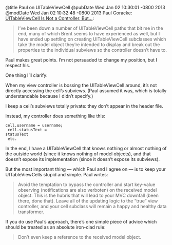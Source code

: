 @title Paul on UITableViewCell
@pubDate Wed Jan 02 10:30:01 -0800 2013
@modDate Wed Jan 02 10:32:48 -0800 2013
Paul Goracke: <a href="http://corporationunknown.com/blog/2013/01/01/uitableviewcell-is-not-a-controller-but/">UITableViewCell Is Not a Controller, But…</a>:

>I’ve been down a number of UITableViewCell paths that bit me in the end, many of which Brent seems to have experienced as well, but I have ended up settling on creating UITableViewCell subclasses which take the model object they’re intended to display and break out the properties to the individual subviews so the controller doesn’t have to.

Paul makes great points. I’m not persuaded to change my position, but I respect his.

One thing I’ll clarify:

When my view controller is bossing the UITableViewCell around, it’s not directly accessing the cell’s subviews. (Paul assumed it was, which is totally understandable because I didn’t specify.)

I keep a cell’s subviews totally private: they don’t appear in the header file.

Instead, my controller does something like this:

<code>cell.username = username;<br />
cell.statusText = statusText<br />
etc.</code>

In the end, I have a UITableViewCell that knows nothing or almost nothing of the outside world (since it knows nothing of model objects), and that doesn’t expose its implementation (since it doesn’t expose its subviews).

But the most important thing — which Paul and I agree on — is to keep your UITableViewCells stupid and simple. Paul writes:

>Avoid the temptation to bypass the controller and start key-value observing (notifications are also verboten) on the received model object. This is the hubris that will lead to your MVC downfall (been there, done that). Leave all of the updating logic to the “true” view controller, and your cell subclass will remain a happy and healthy data transformer.

If you do use Paul’s approach, there’s one simple piece of advice which should be treated as an absolute iron-clad rule:

>Don’t even keep a reference to the received model object.
